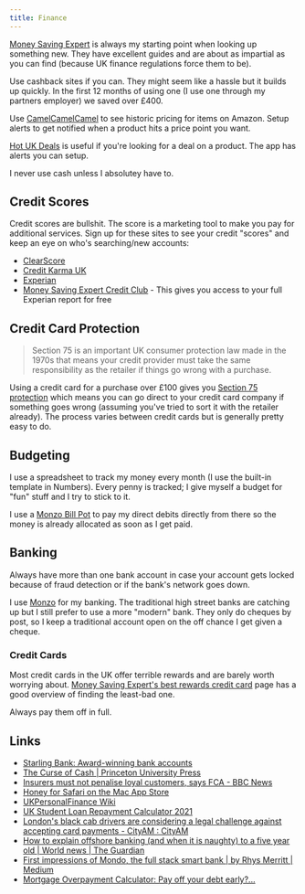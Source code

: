 ```yaml
---
title: Finance
---
```


[Money Saving Expert](https://www.moneysavingexpert.com/) is always my starting point when looking up something new. They have excellent guides and are about as impartial as you can find (because UK finance regulations force them to be).

Use cashback sites if you can. They might seem like a hassle but it builds up quickly. In the first 12 months of using one (I use one through my partners employer) we saved over £400.

Use [CamelCamelCamel](https://uk.camelcamelcamel.com) to see historic pricing for items on Amazon. Setup alerts to get notified when a product hits a price point you want.

[Hot UK Deals](https://www.hotukdeals.com/) is useful if you're looking for a deal on a product. The app has alerts you can setup.

I never use cash unless I absolutey have to.

## Credit Scores

Credit scores are bullshit. The score is a marketing tool to make you pay for additional services. Sign up for these sites to see your credit "scores" and keep an eye on who's searching/new accounts:

- [ClearScore](https://www.clearscore.com/)
- [Credit Karma UK](https://www.creditkarma.co.uk/)
- [Experian](https://www.experian.co.uk/)
- [Money Saving Expert Credit Club](https://www.moneysavingexpert.com/creditclub/) - This gives you access to your full Experian report for free


## Credit Card Protection

> Section 75 is an important UK consumer protection law made in the 1970s that means your credit provider must take the same responsibility as the retailer if things go wrong with a purchase. 

Using a credit card for a purchase over £100 gives you [Section 75 protection](https://www.moneysavingexpert.com/reclaim/section75-protect-your-purchases/) which means you can go direct to your credit card company if something goes wrong (assuming you've tried to sort it with the retailer already). The process varies between credit cards but is generally pretty easy to do.

## Budgeting

I use a spreadsheet to track my money every month (I use the built-in template in Numbers). Every penny is tracked; I give myself a budget for "fun" stuff and I try to stick to it. 

I use a [Monzo Bill Pot](https://monzo.com/help/budgeting-overdrafts-savings/web-bill-pots) to pay my direct debits directly from there so the money is already allocated as soon as I get paid.

## Banking

Always have more than one bank account in case your account gets locked because of fraud detection or if the bank's network goes down.

I use [Monzo](https://monzo.com) for my banking. The traditional high street banks are catching up but I still prefer to use a more "modern" bank. They only do cheques by post, so I keep a traditional account open on the off chance I get given a cheque.

### Credit Cards

Most credit cards in the UK offer terrible rewards and are barely worth worrying about. [Money Saving Expert's best rewards credit card](https://www.moneysavingexpert.com/credit-cards/best-credit-card-rewards/) page has a good overview of finding the least-bad one.

Always pay them off in full.

## Links

- [Starling Bank: Award-winning bank accounts](https://www.starlingbank.com/)
- [The Curse of Cash | Princeton University Press](https://press.princeton.edu/books/hardcover/9780691172132/the-curse-of-cash)
- [Insurers must not penalise loyal customers, says FCA - BBC News](https://www.bbc.co.uk/news/business-57270415)
- [‎Honey for Safari on the Mac App Store](https://apps.apple.com/gb/app/honey-for-safari/id1472777122?mt=12)
- [UKPersonalFinance Wiki](https://ukpersonal.finance/)
- [UK Student Loan Repayment Calculator 2021](https://www.yourslrc.co.uk/)
- [London's black cab drivers are considering a legal challenge against accepting card payments - CityAM : CityAM](https://www.cityam.com/londons-black-cab-drivers-considering-legal-challenge/)
- [How to explain offshore banking (and when it is naughty) to a five year old | World news | The Guardian](https://www.theguardian.com/world/2016/apr/05/how-to-explain-offshore-banking-and-when-it-is-naughty-to-a-5-year-old)
- [First impressions of Mondo, the full stack smart bank | by Rhys Merritt | Medium](https://medium.com/@rhysmerritt/first-impressions-of-mondo-the-full-stack-smart-bank-10ca8c36d7be)
- [Mortgage Overpayment Calculator: Pay off your debt early?...](https://www.moneysavingexpert.com/mortgages/mortgage-overpayment-calculator/)
